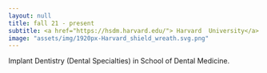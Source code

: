```yaml
---
layout: null
title: fall 21 - present
subtitle: <a href="https://hsdm.harvard.edu/"> Harvard  University</a>
image: "assets/img/1920px-Harvard_shield_wreath.svg.png"
---
```

Implant Dentistry (Dental Specialties) in School of Dental Medicine.
